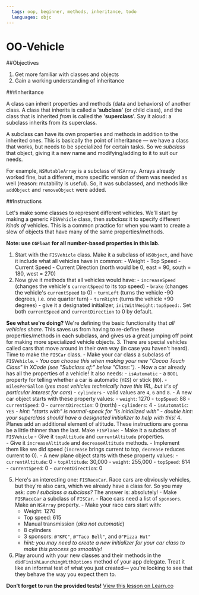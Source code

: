 ```yaml
---
  tags: oop, beginner, methods, inheritance, todo
  languages: objc
---
```


OO-Vehicle
======

##Objectives

1. Get more familiar with classes and objects
2. Gain a working understanding of inheritance

###Inheritance

A class can inherit properties and methods (data and behaviors) of another class. A class that inherits is called a '**subclass**' (or child class), and the class that is inherited *from* is called the '**superclass**'. Say it aloud: a subclass inherits from its superclass. 

A subclass can have its own properties and methods in addition to the inherited ones. This is basically the point of inheritance — we have a class that works, but needs to be specialized for certain tasks. So we *subclass* that object, giving it a new name and modifying/adding to it to suit our needs. 

For example, `NSMutableArray` is a subclass of `NSArray`. Arrays already worked fine, but a different, more specific version of them was needed as well (reason: mutability is useful). So, it was subclassed, and methods like `addObject` and `removeObject` were added. 


##Instructions

Let's make some classes to represent different vehicles. We'll start by making a generic `FISVehicle` class, then *subclass* it to specify different *kinds of* vehicles. This is a common practice for when you want to create a slew of objects that have many of the same properties/methods.

   **Note: use `CGFloat` for all number-based properties in this lab.**
   
  1. Start with the `FISVehicle` class. Make it a subclass of `NSObject`, and have it include what all vehicles have in common:
    - Weight
    - Top Speed
    - Current Speed
    - Current Direction (north would be 0, east = 90, south = 180, west = 270)
  2. Now give it methods that all vehicles would have:
    - `increaseSpeed` (changes the vehicle's `currentSpeed` to its top speed)
    - `brake` (changes the vehicle's `currentSpeed` to 0)
    - `turnLeft` (turns the vehicle -90 degrees, i.e. one quarter turn)
    - `turnRight` (turns the vehicle +90 degrees)
    - give it a designated initializer, `initWithWeight:topSpeed:`. Set both `currentSpeed` and `currentDirection` to 0 by default.

   **See what we're doing?** We're defining the basic functionality that *all vehicles share*. This saves us from having to re-define these properties/methods in each subclass, and gives us a great jumping off point for making more specialized vehicle objects.
  3. There are special vehicles called cars that move around in their own way (in case you haven't heard). Time to make the `FISCar` class.
    - Make your car class a subclass of `FISVehicle`. 
       - *You can choose this when making your new "Cocoa Touch Class" in XCode (see "Subclass of:" below "Class:").*
    - Now a car already has all the properties of a vehicle! It also needs:
       - `isAutomatic` - a `BOOL` property for telling whether a car is automatic (`YES`) or stick (`NO`).
       - `milesPerGallon` (*yes most vehicles technically have this IRL, but it's of particular interest for cars*)
       - `cylinders` - valid values are `4`, `6` and `8`.
    - A new car object starts with these property values:
      - `weight`: 1270
      - `topSpeed`: 88
      - `currentSpeed`: 0
      - `currentDirection`: 0 (north)
      - `cylinders`: 4
      - `isAutomatic`: `YES`
      - *hint: "starts with" is normal-speak for "is initialized with"*
      - *double hint: your superclass should have a designated initializer to help with this!*
  4. Planes add an additional element of altitude. These instructions are gonna be a little thinner than the last. Make `FISPlane`:
    - Make it a subclass of `FISVehicle`
    - Give it `topAltitude` and `currentAltitude` properties.            
    - Give it `increaseAltitude` and `decreaseAltitude` methods. 
       - Implement them like we did speed (`increase` brings current to top, `decrease` reduces current to 0).
    - A new plane object starts with these property values:
      - `currentAltitude`: 0
      - `topAltitude`: 30,000
      - `weight`: 255,000
      - `topSpeed`: 614
      - `currentSpeed`: 0
      - `currentDirection`: 0
     
  5. Here's an interesting one: `FISRaceCar`. Race cars are obviously vehicles, but they're also cars, which we already have a class for. So you may ask: *can I subclass a subclass?* The answer is: absolutely! 
    - Make `FISRaceCar` a subclass of `FISCar`.
    - Race cars need a list of `sponsors`. Make an `NSArray` property.
    - Make your race cars start with:
       - Weight: 1270
       - Top speed: 615
       - Manual transmission (*aka not automatic*) 
       - 8 cylinders
       - 3 sponsors: `@"KFC"`, `@"Taco Bell"`, and `@"Pizza Hut"`
       - *hint: you may need to create a new initializer for your car class to make this process go smoothly!*
  6. Play around with your new classes and their methods in the `didFinishLaunchingWithOptions` method of your app delegate. Treat it like an informal test of what you just created— you're looking to see that they behave the way you expect them to.

**Don't forget to run the provided tests!**
<a href='https://learn.co/lessons/OO-Vehicle' data-visibility='hidden'>View this lesson on Learn.co</a>
